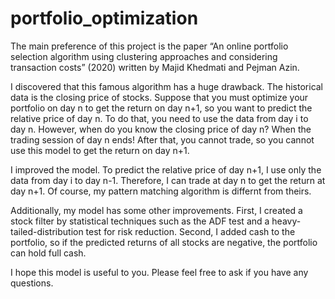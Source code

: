 # portfolio_optimization

The main preference of this project is the paper “An online portfolio selection algorithm using clustering approaches and considering transaction costs” (2020) written by Majid Khedmati and Pejman Azin.

I discovered that this famous algorithm has a huge drawback. 
The historical data is the closing price of stocks. 
Suppose that you must optimize your portfolio on day n to get the return on day n+1, so you want to predict the relative price of day n. 
To do that, you need to use the data from day i to day n. 
However, when do you know the closing price of day n? 
When the trading session of day n ends! 
After that, you cannot trade, so you cannot use this model to get the return on day n+1.

I improved the model. 
To predict the relative price of day n+1, I use only the data from day i to day n-1. 
Therefore, I can trade at day n to get the return at day n+1.
Of course, my pattern matching algorithm is differnt from theirs.

Additionally, my model has some other improvements. 
First, I created a stock filter by statistical techniques such as the ADF test and a heavy-tailed-distribution test for risk reduction. 
Second, I added cash to the portfolio, so if the predicted returns of all stocks are negative, the portfolio can hold full cash.

I hope this model is useful to you. Please feel free to ask if you have any questions.
